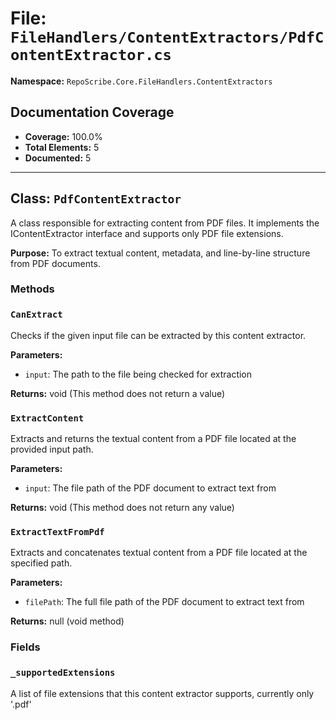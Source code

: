 # File: `FileHandlers/ContentExtractors/PdfContentExtractor.cs`

**Namespace:** `RepoScribe.Core.FileHandlers.ContentExtractors`

## Documentation Coverage

- **Coverage:** 100.0%
- **Total Elements:** 5
- **Documented:** 5

---

## Class: `PdfContentExtractor`

A class responsible for extracting content from PDF files. It implements the IContentExtractor interface and supports only PDF file extensions.

**Purpose:** To extract textual content, metadata, and line-by-line structure from PDF documents.

### Methods

  ### `CanExtract`

  Checks if the given input file can be extracted by this content extractor.

  **Parameters:**
  - `input`: The path to the file being checked for extraction

  **Returns:** void (This method does not return a value)

  ### `ExtractContent`

  Extracts and returns the textual content from a PDF file located at the provided input path.

  **Parameters:**
  - `input`: The file path of the PDF document to extract text from

  **Returns:** void (This method does not return any value)

  ### `ExtractTextFromPdf`

  Extracts and concatenates textual content from a PDF file located at the specified path.

  **Parameters:**
  - `filePath`: The full file path of the PDF document to extract text from

  **Returns:** null (void method)

### Fields

  ### `_supportedExtensions`

  A list of file extensions that this content extractor supports, currently only '.pdf'

